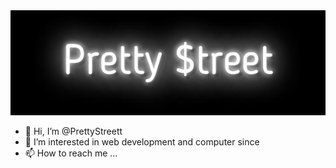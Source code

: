 <img src="https://github.com/PrettyStreett/PrettyStreett/blob/main/PrettyStreet.gif"/>

- 👋 Hi, I’m @PrettyStreett
- 👀 I’m interested in web development and computer since
- 📫 How to reach me ...

<!---
PrettyStreett/PrettyStreett is a ✨ special ✨ repository because its `README.md` (this file) appears on your GitHub profile.
You can click the Preview link to take a look at your changes.
--->
